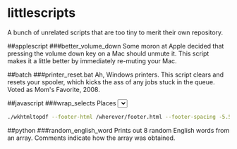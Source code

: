 littlescripts
=============
A bunch of unrelated scripts that are too tiny to merit their own repository.

##applescript
###better_volume_down
Some moron at Apple decided that pressing the volume down key on a Mac should unmute it. This script makes it a little better by immediately re-muting your Mac.

##batch
###printer_reset.bat
Ah, Windows printers. This script clears and resets your spooler, which kicks the ass of any jobs stuck in the queue. Voted as Mom's Favorite, 2008.

##javascript
###wrap_selects
Places <select> elements on the page into wrappers, which is a good first step for styling them. I can't *wait* until we can do away with this once & for all, but for now it's still a necessary evil.
###sticky_footer (in multi-page PDF)
While using [wkhtmltopdf-0.11.0-rc1 osx](https://code.google.com/p/wkhtmltopdf/) to convert HTML -> PDF, I needed a way to stick some text at the very bottom of the last page, regardless of main content length. This ugly beast should do the trick (example project included).
```bash
./wkhtmltopdf --footer-html /wherever/footer.html --footer-spacing -5.5 /wherever/main.html /wherever/thisgetsprinted.pdf
```

##python
###random_english_word
Prints out 8 random English words from an array. Comments indicate how the array was obtained.
